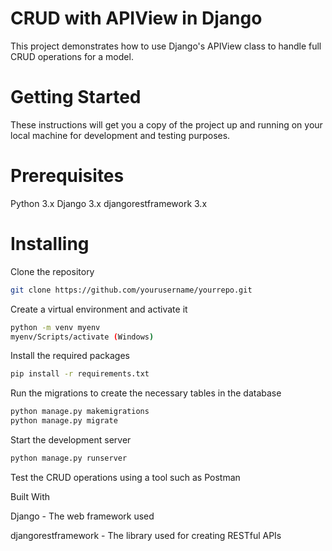 
# CRUD with APIView in Django
This project demonstrates how to use Django's APIView class to handle full CRUD operations for a model.

# Getting Started
These instructions will get you a copy of the project up and running on your local machine for development and testing purposes.

# Prerequisites
Python 3.x
Django 3.x
djangorestframework 3.x

#  Installing


Clone the repository
```bash
git clone https://github.com/yourusername/yourrepo.git
```
Create a virtual environment and activate it
```bash
python -m venv myenv
myenv/Scripts/activate (Windows)

```
Install the required packages
```bash
pip install -r requirements.txt
```
Run the migrations to create the necessary tables in the database
```bash
python manage.py makemigrations
python manage.py migrate
```
Start the development server
```bash
python manage.py runserver
```
Test the CRUD operations using a tool such as Postman

Built With

Django - The web framework used

djangorestframework - The library used for creating RESTful APIs
